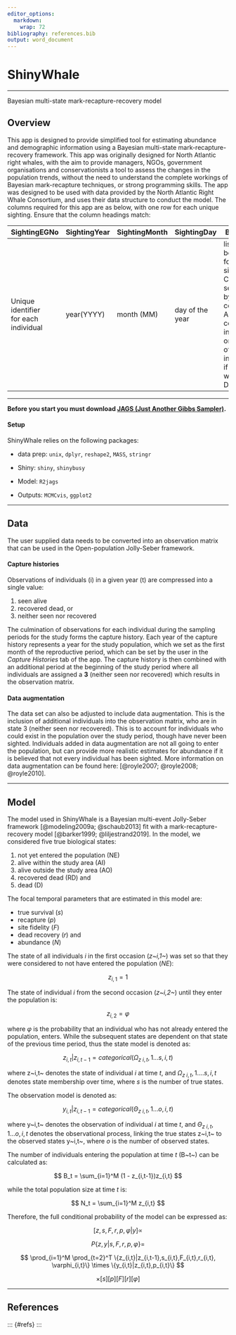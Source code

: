 ```yaml
---
editor_options:
  markdown:
    wrap: 72
bibliography: references.bib
output: word_document
---
```


# ShinyWhale

------------------------------------------------------------------------

Bayesian multi-state mark-recapture-recovery model

## Overview

This app is designed to provide simplified tool for estimating abundance
and demographic information using a Bayesian multi-state
mark-recapture-recovery framework. This app was originally designed for
North Atlantic right whales, with the aim to provide managers, NGOs,
government organisations and conservationists a tool to assess the
changes in the population trends, without the need to understand the
complete workings of Bayesian mark-recapture techniques, or strong
programming skills. The app was designed to be used with data provided
by the North Atlantic Right Whale Consortium, and uses their data
structure to conduct the model. The columns required for this app are as
below, with one row for each unique sighting. Ensure that the column
headings match:

| SightingEGNo                          | SightingYear | SightingMonth | SightingDay     | Behaviors                                                                                                                                           |
|---------------|---------------|---------------|---------------|---------------|
| Unique identifier for each individual | year(YYYY)   | month (MM)    | day of the year | list of behaviors for each sighting in CAPITALS, separated by commas. Also contains information on the fate of individuals, if they were found DEAD |

------------------------------------------------------------------------

**Before you start you must download [JAGS (Just Another Gibbs
Sampler)](https://sourceforge.net/projects/mcmc-jags/files/JAGS/4.x/).**

#### Setup

ShinyWhale relies on the following packages:

-   data prep: `unix`, `dplyr`, `reshape2`, `MASS`, `stringr`

-   Shiny: `shiny`, `shinybusy`

-   Model: `R2jags`

-   Outputs: `MCMCvis`, `ggplot2`

------------------------------------------------------------------------

## Data

The user supplied data needs to be converted into an observation matrix
that can be used in the Open-population Jolly-Seber framework.

#### Capture histories

Observations of individuals (i) in a given year (t) are compressed into
a single value:

1.  seen alive
2.  recovered dead, or
3.  neither seen nor recovered

The culmination of observations for each individual during the sampling
periods for the study forms the capture history. Each year of the
capture history represents a year for the study population, which we set
as the first month of the reproductive period, which can be set by the
user in the *Capture Histories* tab of the app. The capture history is
then combined with an additional period at the beginning of the study
period where all individuals are assigned a **3** (neither seen nor
recovered) which results in the observation matrix.

#### Data augmentation

The data set can also be adjusted to include data augmentation. This is
the inclusion of additional individuals into the observation matrix, who
are in state 3 (neither seen nor recovered). This is to account for
individuals who could exist in the population over the study period,
though have never been sighted. Individuals added in data augmentation
are not all going to enter the population, but can provide more
realistic estimates for abundance if it is believed that not every
individual has been sighted. More information on data augmentation can
be found here: [@royle2007; @royle2008; @royle2010].

------------------------------------------------------------------------

## Model

The model used in ShinyWhale is a Bayesian multi-event Jolly-Seber
framework [@modeling2009a; @schaub2013] fit with a
mark-recapture-recovery model [@barker1999; @liljestrand2019]. In the
model, we considered five true biological states:

1.  not yet entered the population (NE)
2.  alive within the study area (AI)
3.  alive outside the study area (AO)
4.  recovered dead (RD) and
5.  dead (D)

The focal temporal parameters that are estimated in this model are:

-   true survival (*s*)
-   recapture (*p*)
-   site fidelity (*F*)
-   dead recovery (*r*) and
-   abundance (*N*)

The state of all individuals *i* in the first occasion (*z~i,1~*) was
set so that they were considered to not have entered the population
(*NE*):

$$
z_{i,1} = 1
$$

The state of individual *i* from the second occasion (*z~i,2~*) until
they enter the population is:

$$
z_{i,2} = \varphi
$$

where $\varphi$ is the probability that an individual who has not
already entered the population, enters. While the subsequent states are
dependent on that state of the previous time period, thus the state
model is denoted as:

$$z_{i,t}|z_{i,t-1} = categorical(\Omega_{z~i,t},1...s,i,t)$$

where z~i,t~ denotes the state of individual *i* at time *t*, and
$\Omega_{z~i,t},1....s,i,t$ denotes state membership over time, where
*s* is the number of true states.

The observation model is denoted as:

$$y_{i,t}|z_{i,t-1} = categorical(\Theta_{z~i,t},1...o,i,t)$$

where y~i,t~ denotes the observation of individual *i* at time *t*, and
$\Theta_{z~i,t},1...o,i,t$ denotes the observational process, linking
the true states z~i,t~ to the observed states y~i,t~, where *o* is the
number of observed states.

The number of individuals entering the population at time *t* (B~t~) can
be calculated as:

$$
B_t = \sum_{i=1}^M (1 - z_{i,t-1})z_{i,t}
$$

while the total population size at time *t* is:

$$
N_t = \sum_{i=1}^M z_{i,t}
$$

Therefore, the full conditional probability of the model can be
expressed as:

$$
[z,s,F,r,p,\varphi|y] ∝
$$

$$
P\{z,y|s,F,r,p,\varphi\} =
$$

$$
\prod_{i=1}^M \prod_{t=2}^T \{z_{i,t}|z_{i,t-1},s_{i,t},F_{i,t},r_{i,t}, \varphi_{i,t}\} \times \{y_{i,t}|z_{i,t},p_{i,t}\}
$$

$$
\times [s][p][F][r][\varphi]
$$

------------------------------------------------------------------------

## References

::: {#refs}
:::
